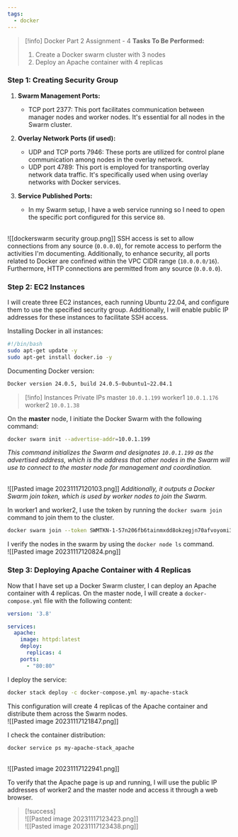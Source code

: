 ```yaml
---
tags:
  - docker
---
```


> [!info] Docker Part 2 Assignment - 4
> **Tasks To Be Performed:**
> 1. Create a Docker swarm cluster with 3 nodes 
> 2. Deploy an Apache container with 4 replicas


### Step 1: Creating Security Group 

1. **Swarm Management Ports:**
    - TCP port 2377: This port facilitates communication between manager nodes and worker nodes. It's essential for all nodes in the Swarm cluster.
      
2. **Overlay Network Ports (if used):**
    - UDP and TCP ports 7946: These ports are utilized for control plane communication among nodes in the overlay network.
    - UDP port 4789: This port is employed for transporting overlay network data traffic. It's specifically used when using overlay networks with Docker services.
      
3. **Service Published Ports:**
    - In my Swarm setup, I have a web service running so I need to open the specific port configured for this service `80`.

<br>![[dockerswarm security group.png]]
SSH access is set to allow connections from any source (`0.0.0.0`), for remote access to perform the activities I'm documenting. Additionally, to enhance security, all ports related to Docker are confined within the VPC CIDR range (`10.0.0.0/16`). Furthermore, HTTP connections are permitted from any source (`0.0.0.0`).

### Step 2: EC2 Instances

I will create three EC2 instances, each running Ubuntu 22.04, and configure them to use the specified security group. Additionally, I will enable public IP addresses for these instances to facilitate SSH access.  


Installing Docker in all instances:
```bash
#!/bin/bash
sudo apt-get update -y
sudo apt-get install docker.io -y
```

Documenting Docker version:
```bash
Docker version 24.0.5, build 24.0.5-0ubuntu1~22.04.1
```


> [!info] Instances Private IPs
> master `10.0.1.199`
> worker1 `10.0.1.176`
> worker2 `10.0.1.38`



On the **master** node, I initiate the Docker Swarm with the following command:
```bash
docker swarm init --advertise-addr=10.0.1.199
```
*This command initializes the Swarm and designates `10.0.1.199` as the advertised address, which is the address that other nodes in the Swarm will use to connect to the master node for management and coordination.*

<br>![[Pasted image 20231117120103.png]]
*Additionally, it outputs a Docker Swarm join token, which is used by worker nodes to join the Swarm.*




In worker1 and worker2, I use the token by running the `docker swarm join` command to join them to the cluster.
```bash
docker swarm join --token SWMTKN-1-57n206fb6tainmxdd8okzegjn70afvoyomi32o4dntg9bpqixo-761de69y7sbxrn1j2epll6ilf 10.0.1.199:2377
```


I verify the nodes in the swarm by using the `docker node ls` command.
<br>![[Pasted image 20231117120824.png]]



### Step 3: Deploying Apache Container with 4 Replicas
Now that I have set up a Docker Swarm cluster, I can deploy an Apache container with 4 replicas. On the master node, I will create a `docker-compose.yml` file with the following content:

```yaml
version: '3.8'

services:
  apache:
    image: httpd:latest
    deploy:
      replicas: 4
    ports:
      - "80:80"
```

I deploy the service:
```bash
docker stack deploy -c docker-compose.yml my-apache-stack
```

This configuration will create 4 replicas of the Apache container and distribute them across the Swarm nodes.
<br>![[Pasted image 20231117121847.png]]


I check the container distribution:
```bash
docker service ps my-apache-stack_apache
```
<br>![[Pasted image 20231117122941.png]]

To verify that the Apache page is up and running, I will use the public IP addresses of worker2 and the master node and access it through a web browser.

> [!success]
> <br>![[Pasted image 20231117123423.png]]
> <br>![[Pasted image 20231117123438.png]]
